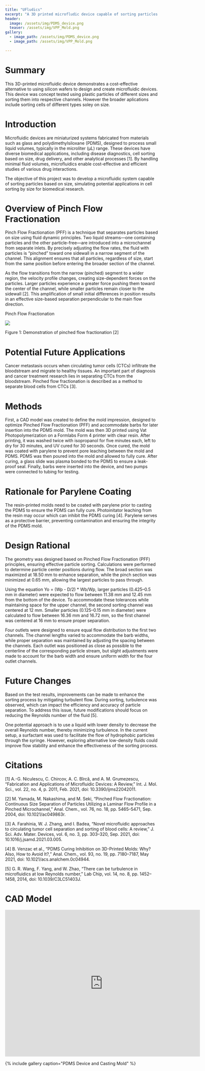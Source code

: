 ```yaml
---
title: "UFludics"
excerpt: "A 3D printed microfludic device capable of sorting particles by size"
header:
  image: /assets/img/PDMS_device.png
  teaser: /assets/img/VPP_Mold.png
gallery:
  - image_path: /assets/img/PDMS_device.png
  - image_path: /assets/img/VPP_Mold.png
     
---
```


# Summary 

This 3D-printed microfluidic device demonstrates a cost-effective alternative to using silicon wafers to design and create microfluidic devices. This device was concept tested using plastic particles of different sizes and sorting them into respective channels. However the broader aplications include sorting cells of different types soley on size.

# Introduction 

Microfluidic devices are miniaturized systems fabricated from materials such as glass and polydimethylsiloxane (PDMS), designed to process small liquid volumes, typically in the microliter (μL) range. These devices have diverse biomedical applications, including disease diagnostics, cell sorting based on size, drug delivery, and other analytical processes [1]. By handling minimal fluid volumes, microfluidics enable cost-effective and efficient studies of various drug interactions.

The objective of this project was to develop a microfluidic system capable of sorting particles based on size, simulating potential applications in cell sorting by size for biomedical research.

# Overview of Pinch Flow Fractionation

Pinch Flow Fractionation (PFF) is a technique that separates particles based on size using fluid dynamic principles. Two liquid streams—one containing particles and the other particle-free—are introduced into a microchannel from separate inlets. By precisely adjusting the flow rates, the fluid with particles is “pinched” toward one sidewall in a narrow segment of the channel. This alignment ensures that all particles, regardless of size, start from the same position before entering the broader section of the channel.

As the flow transitions from the narrow (pinched) segment to a wider region, the velocity profile changes, creating size-dependent forces on the particles. Larger particles experience a greater force pushing them toward the center of the channel, while smaller particles remain closer to the sidewall [2]. This amplification of small initial differences in position results in an effective size-based separation perpendicular to the main flow direction. 

Pinch Flow Fractionation

<img src="https://www.researchgate.net/publication/343667008/figure/fig1/AS:961356631126023@1606216690144/The-working-principle-of-pinched-flow-fractionation-Reproduced-with-permission-from.png" width:300 />


Figure 1: Demonstration of pinched flow fractionation [2]

# Potential Future Applications 

Cancer metastasis occurs when circulating tumor cells (CTCs) infiltrate the bloodstream and migrate to healthy tissues. An important part of diagnosis and cancer treatment research lies in separating CTCs from the bloodstream. Pinched flow fractionation is described as a method to separate blood cells from CTCs [3].

# Methods 

First, a CAD model was created to define the mold impression, designed to optimize Pinched Flow Fractionation (PFF) and accommodate barbs for later insertion into the PDMS mold. The mold was then 3D printed using Vat Photopolymerization on a Formlabs Form 4 printer with clear resin. After printing, it was washed twice with isopropanol for five minutes each, left to dry for 30 minutes, and UV cured for 30 seconds. Once cured, the mold was coated with parylene to prevent pore leaching between the mold and PDMS. PDMS was then poured into the mold and allowed to fully cure. After curing, a glass slide was plasma bonded to the PDMS to ensure a leak-proof seal. Finally, barbs were inserted into the device, and two pumps were connected to tubing for testing. 
 
# Rationale for Parylene Coating 

The resin-printed molds need to be coated with parylene prior to casting the PDMS to ensure the PDMS can fully cure. Photoinitator leaching from the resin may occur which can inhibit the PDMS curing [4]. Parylene serves as a protective barrier, preventing contamination and ensuring the integrity of the PDMS mold.

# Design Rational

The geometry was designed based on Pinched Flow Fractionation (PFF) principles, ensuring effective particle sorting. Calculations were performed to determine particle center positions during flow. The broad section was maximized at 18.50 mm to enhance separation, while the pinch section was minimized at 0.65 mm, allowing the largest particles to pass through.

Using the equation Yo = (Wp - D/2) * Wb/Wp, larger particles (0.425–0.5 mm in diameter) were expected to flow between 11.38 mm and 12.45 mm from the bottom of the device. To accommodate these tolerances while maintaining space for the upper channel, the second sorting channel was centered at 12 mm. Smaller particles (0.125–0.15 mm in diameter) were calculated to flow between 16.36 mm and 16.72 mm, so the first channel was centered at 16 mm to ensure proper separation.

Four outlets were designed to ensure equal flow distribution to the first two channels. The channel lengths varied to accommodate the barb widths, while proper separation was maintained by adjusting the spacing between the channels. Each outlet was positioned as close as possible to the centerline of the corresponding particle stream, but slight adjustments were made to account for the barb width and ensure uniform width for the four outlet channels.

# Future Changes 

Based on the test results, improvements can be made to enhance the sorting process by mitigating turbulent flow. During sorting, turbulence was observed, which can impact the efficiency and accuracy of particle separation. To address this issue, future modifications should focus on reducing the Reynolds number of the fluid [5].

One potential approach is to use a liquid with lower density to decrease the overall Reynolds number, thereby minimizing turbulence. In the current setup, a surfactant was used to facilitate the flow of hydrophobic particles through the syringe. However, exploring alternative low-density fluids could improve flow stability and enhance the effectiveness of the sorting process.

# Citations

[1]	A.-G. Niculescu, C. Chircov, A. C. Bîrcă, and A. M. Grumezescu, “Fabrication and Applications of Microfluidic Devices: A Review,” Int. J. Mol. Sci., vol. 22, no. 4, p. 2011, Feb. 2021, doi: 10.3390/ijms22042011.

[2]	M. Yamada, M. Nakashima, and M. Seki, “Pinched Flow Fractionation:  Continuous Size Separation of Particles Utilizing a Laminar Flow Profile in a Pinched Microchannel,” Anal. Chem., vol. 76, no. 18, pp. 5465–5471, Sep. 2004, doi: 10.1021/ac049863r.

[3]	A. Farahinia, W. J. Zhang, and I. Badea, “Novel microfluidic approaches to circulating tumor cell separation and sorting of blood cells: A review,” J. Sci. Adv. Mater. Devices, vol. 6, no. 3, pp. 303–320, Sep. 2021, doi: 10.1016/j.jsamd.2021.03.005.

[4]	B. Venzac et al., “PDMS Curing Inhibition on 3D-Printed Molds: Why? Also, How to Avoid It?,” Anal. Chem., vol. 93, no. 19, pp. 7180–7187, May 2021, doi: 10.1021/acs.analchem.0c04944.

[5]	G. R. Wang, F. Yang, and W. Zhao, “There can be turbulence in microfluidics at low Reynolds number,” Lab Chip, vol. 14, no. 8, pp. 1452–1458, 2014, doi: 10.1039/C3LC51403J.

# CAD Model
<iframe src="https://vanderbilt643.autodesk360.com/shares/public/SH286ddQT78850c0d8a41510700b0d818185?mode=embed" width="640" height="480" allowfullscreen="true" webkitallowfullscreen="true" mozallowfullscreen="true"  frameborder="0"></iframe>

{% include gallery caption="PDMS Device and Casting Mold" %}
